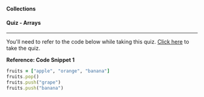 **Collections**

#### Quiz - Arrays

---

You'll need to refer to the code below while taking this quiz. [Click here](https://wdi.typeform.com/to/JwLudU) to take the quiz.

**Reference: Code Snippet 1**

```ruby
fruits = ["apple", "orange", "banana"]
fruits.pop()
fruits.push("grape")
fruits.push("banana")
```
